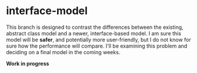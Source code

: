# interface-model

This branch is designed to contrast the differences between the existing, abstract
class model and a newer, interface-based model. I am sure this model will be **safer**,
and potentially more user-friendly, but I do not know for sure how the performance
will compare. I'll be examining this problem and deciding on a final model in the
coming weeks.

**Work in progress**